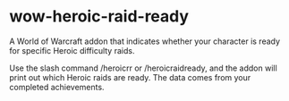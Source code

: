 wow-heroic-raid-ready
=====================

A World of Warcraft addon that indicates whether your character is ready for specific Heroic difficulty raids.

Use the slash command /heroicrr or /heroicraidready, and the addon will print out which Heroic raids are ready. The data comes from your completed achievements.
